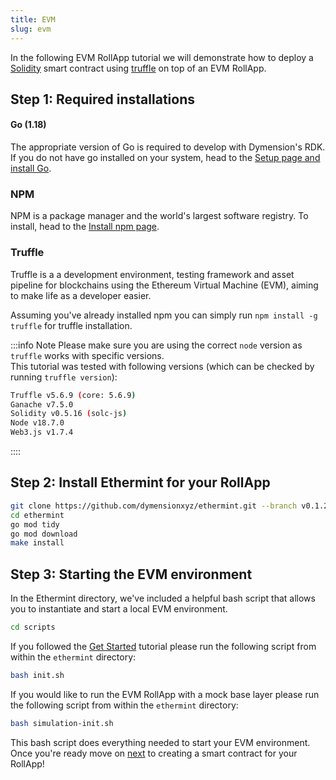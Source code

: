 ```yaml
---
title: EVM
slug: evm
---
```


In the following EVM RollApp tutorial we will demonstrate how to deploy a [Solidity](https://docs.soliditylang.org/) smart contract using [truffle](https://trufflesuite.com/) on top of an EVM RollApp.

## Step 1: Required installations

#### <b>Go (1.18)</b>

The appropriate version of Go is required to develop with Dymension's RDK. If you do not have go installed on your system, head to the [Setup page and install Go](/docs/develop/get-started/setup.mdx).

### NPM

NPM is a package manager and the world's largest software registry. To install, head to the [Install npm page](https://docs.npmjs.com/downloading-and-installing-node-js-and-npm).

### Truffle

Truffle is a a development environment, testing framework and asset pipeline for blockchains using the Ethereum Virtual Machine (EVM), aiming to make life as a developer easier.

Assuming you've already installed npm you can simply run `npm install -g truffle` for truffle installation.

:::info Note
Please make sure you are using the correct `node` version as `truffle` works with specific versions.<br/>
This tutorial was tested with following versions (which can be checked by running `truffle version`):

```bash
Truffle v5.6.9 (core: 5.6.9)
Ganache v7.5.0
Solidity v0.5.16 (solc-js)
Node v18.7.0
Web3.js v1.7.4
```

::::

## Step 2: Install Ethermint for your RollApp

```bash
git clone https://github.com/dymensionxyz/ethermint.git --branch v0.1.2-alpha-ethermint-v0.18.0
cd ethermint
go mod tidy
go mod download
make install
```

## Step 3: Starting the EVM environment

In the Ethermint directory, we've included a helpful bash script that allows you to instantiate and start a local EVM environment.

```bash
cd scripts
```

If you followed the [Get Started](/docs/develop/get-started/setup.mdx) tutorial please run the following script from within the `ethermint` directory:

```bash
bash init.sh
```

If you would like to run the EVM RollApp with a mock base layer please run the following script from within the `ethermint` directory:

```bash
bash simulation-init.sh
```

This bash script does everything needed to start your EVM environment. Once you're ready move on [next](/docs/develop/build/evm/create.md) to creating a smart contract for your RollApp!
